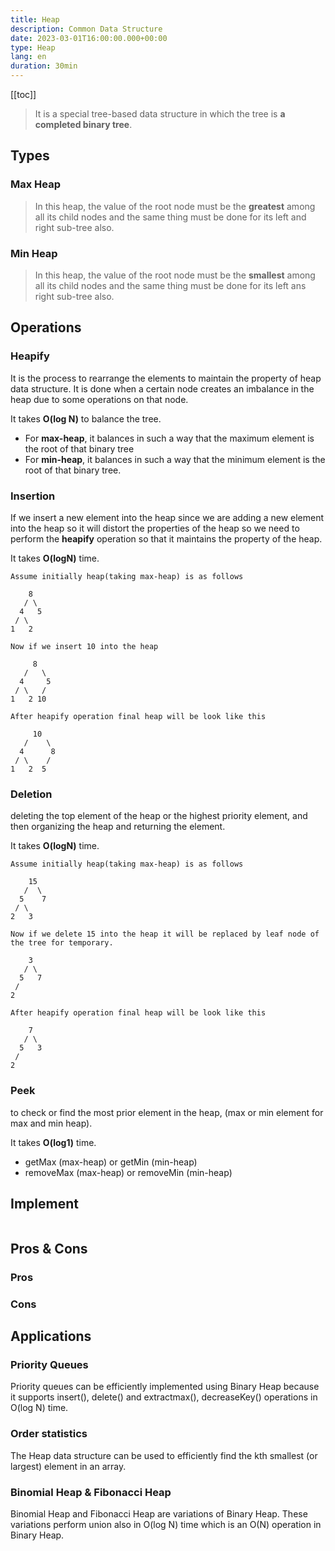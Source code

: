 ```yaml
---
title: Heap
description: Common Data Structure
date: 2023-03-01T16:00:00.000+00:00
type: Heap
lang: en
duration: 30min
---
```


[[toc]]

> It is a special tree-based data structure in which the tree is **a completed binary tree**.

## Types

### Max Heap

> In this heap, the value of the root node must be the **greatest** among all its child nodes and the same thing must be done for its left and right sub-tree also.

### Min Heap

> In this heap, the value of the root node must be the **smallest** among all its child nodes and the same thing must be done for its left ans right sub-tree also.

## Operations

### **Heapify**

It is the process to rearrange the elements to maintain the property of heap data structure. It is done when a certain node creates an imbalance in the heap due to some operations on that node.

It takes **O(log N)** to balance the tree.

- For **max-heap**, it balances in such a way that the maximum element is the root of that binary tree
- For **min-heap**, it balances in such a way that the minimum element is the root of that binary tree.


### Insertion

If we insert a new element into the heap since we are adding a new element into the heap so it will distort the properties of the heap so we need to perform the **heapify** operation so that it maintains the property of the heap.

It takes **O(logN)** time.

```
Assume initially heap(taking max-heap) is as follows

    8
   / \
  4   5
 / \
1   2

Now if we insert 10 into the heap

     8
   /   \
  4     5
 / \   /
1   2 10

After heapify operation final heap will be look like this

     10
   /    \
  4      8
 / \    /
1   2  5
```

### Deletion

deleting the top element of the heap or the highest priority element, and then organizing the heap and returning the element.

It takes **O(logN)** time.

```
Assume initially heap(taking max-heap) is as follows

    15
   /  \
  5    7
 / \
2   3

Now if we delete 15 into the heap it will be replaced by leaf node of the tree for temporary.

    3
   / \
  5   7
 /
2

After heapify operation final heap will be look like this

    7
   / \
  5   3
 /
2
```

### Peek

to check or find the most prior element in the heap, (max or min element for max and min heap).

It takes **O(log1)** time.

- getMax (max-heap) or getMin (min-heap)
- removeMax (max-heap) or removeMin (min-heap)

## Implement

```ts

```

## Pros & Cons

### Pros

### Cons

## Applications

### Priority Queues

Priority queues can be efficiently implemented using Binary Heap because it supports insert(), delete() and extractmax(), decreaseKey() operations in O(log N) time.

### Order statistics

The Heap data structure can be used to efficiently find the kth smallest (or largest) element in an array.

### Binomial Heap & Fibonacci Heap

Binomial Heap and Fibonacci Heap are variations of Binary Heap. These variations perform union also in O(log N) time which is an O(N) operation in Binary Heap.
